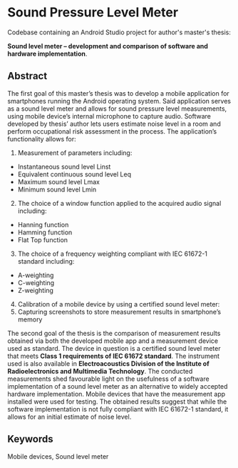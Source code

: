 # Sound Pressure Level Meter

Codebase containing an Android Studio project for author's master's thesis:

**Sound level meter – development and comparison
of software and hardware implementation**.

## Abstract

The first goal of this master’s thesis was to develop a mobile application for
smartphones running the Android operating system. Said application serves as a sound
level meter and allows for sound pressure level measurements, using mobile device’s
internal microphone to capture audio. Software developed by thesis’ author lets users
estimate noise level in a room and perform occupational risk assessment in the process.
The application’s functionality allows for:
1. Measurement of parameters including:
  - Instantaneous sound level Linst
  - Equivalent continuous sound level Leq
  - Maximum sound level Lmax
  - Minimum sound level Lmin
2. The choice of a window function applied to the acquired audio signal including:
  - Hanning function
  - Hamming function
  - Flat Top function
3. The choice of a frequency weighting compliant with IEC 61672-1 standard including:
  - A-weighting
  - C-weighting
  - Z-weighting
4. Calibration of a mobile device by using a certified sound level meter:
5. Capturing screenshots to store measurement results in smartphone’s memory

The second goal of the thesis is the comparison of measurement results obtained
via both the developed mobile app and a measurement device used as standard. The
device in question is a certified sound level meter that meets **Class 1 requirements of IEC
61672 standard**. The instrument used is also available in **Electroacoustics Division of the
Institute of Radioelectronics and Multimedia Technology**. The conducted measurements
shed favourable light on the usefulness of a software implementation of a sound level
meter as an alternative to widely accepted hardware implementation. Mobile devices that
have the measurement app installed were used for testing. The obtained results suggest
that while the software implementation is not fully compliant with IEC 61672-1 standard,
it allows for an initial estimate of noise level.

## Keywords
Mobile devices, Sound level meter

